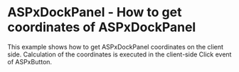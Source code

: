 # ASPxDockPanel - How to get coordinates of ASPxDockPanel


<p>This example shows how to get ASPxDockPanel coordinates on the client side. Calculation of the coordinates is executed in the client-side Click event of ASPxButton.</p>

<br/>


